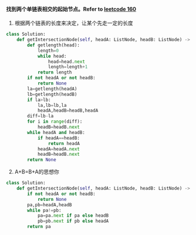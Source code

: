 #### 找到两个单链表相交的起始节点。Refer to [leetcode 160](https://leetcode-cn.com/problems/intersection-of-two-linked-lists/)
1. 根据两个链表的长度来决定，让某个先走一定的长度
```python
class Solution:
    def getIntersectionNode(self, headA: ListNode, headB: ListNode) -> ListNode:
        def getlength(head):
            length=0
            while head:
                head=head.next
                length=length+1
            return length
        if not headA or not headB:
            return None
        la=getlength(headA)
        lb=getlength(headB)
        if la>lb:
            la,lb=lb,la
            headA,headB=headB,headA
        diff=lb-la
        for i in range(diff):
            headB=headB.next
        while headA and headB:
            if headA==headB:
                return headA
            headA=headA.next
            headB=headB.next
        return None
```
2. A+B=B+A的思想你
```python
class Solution:
    def getIntersectionNode(self, headA: ListNode, headB: ListNode) -> ListNode:
        if not headA or not headB:
            return None
        pa,pb=headA,headB
        while pa!=pb:
            pa=pa.next if pa else headB
            pb=pb.next if pb else headA
        return pa
```
